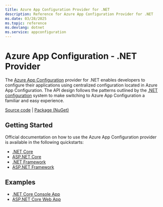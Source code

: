 ```yaml
---
title: Azure App Configuration Provider for .NET
description: Reference for Azure App Configuration Provider for .NET
ms.date: 03/28/2025
ms.topic: reference
ms.devlang: dotnet
ms.service: appconfiguration
---
```

# Azure App Configuration - .NET Provider

The [Azure App Configuration](https://learn.microsoft.com/azure/azure-app-configuration/) provider for .NET enables developers to configure their applications using centralized configuration located in Azure App Configuration. The API design follows the patterns outlined by the [.NET configuration](https://learn.microsoft.com/dotnet/core/extensions/configuration) system to make switching to Azure App Configuration a familiar and easy experience.

[Source code][source_code] | [Package (NuGet)][package]

## Getting Started

Official documentation on how to use the Azure App Configuration provider is available in the following quickstarts:

* [.NET Core](https://learn.microsoft.com/azure/azure-app-configuration/quickstart-dotnet-core-app)
* [ASP.NET Core](https://learn.microsoft.com/azure/azure-app-configuration/quickstart-aspnet-core-app)
* [.NET Framework](https://learn.microsoft.com/azure/azure-app-configuration/enable-dynamic-configuration-dotnet)
* [ASP.NET Framework](https://learn.microsoft.com/azure/azure-app-configuration/enable-dynamic-configuration-aspnet-netfx)


## Examples

* [.NET Core Console App](./examples/ConsoleApplication)
* [ASP.NET Core Web App](./examples/ConfigStoreDemo)

<!-- LINKS -->
[package]: https://www.nuget.org/packages/Microsoft.Extensions.Configuration.AzureAppConfiguration
[source_code]: https://github.com/Azure/AppConfiguration-DotnetProvider/tree/main/src/Microsoft.Extensions.Configuration.AzureAppConfiguration